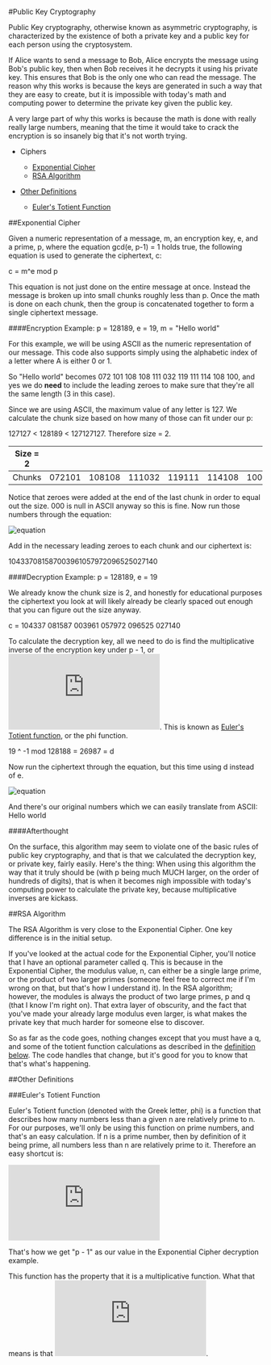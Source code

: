 #Public Key Cryptography

Public Key cryptography, otherwise known as asymmetric cryptography, is characterized by the existence of both a private key and a public key for each person using the cryptosystem.

If Alice wants to send a message to Bob, Alice encrypts the message using Bob's public key, then when Bob receives it he decrypts it using his private key.  This ensures that Bob is the only one who can read the message.  The reason why this works is because the keys are generated in such a way that they are easy to create, but it is impossible with today's math and computing power to determine the private key given the public key.

A very large part of why this works is because the math is done with really really large numbers, meaning that the time it would take to crack the encryption is so insanely big that it's not worth trying.

* Ciphers
  * [Exponential Cipher](https://github.com/MovieStiles/Cryptography/tree/master/Public%20Key#exponential-cipher)
  * [RSA Algorithm](https://github.com/MovieStiles/Cryptography/tree/master/Public%20Key#rsa-algorithm)

* [Other Definitions](https://github.com/MovieStiles/Cryptography/tree/master/Public%20Key#other-definitions)
  * [Euler's Totient Function](https://github.com/MovieStiles/Cryptography/tree/master/Public%20Key#eulers-totient-function)

##Exponential Cipher

Given a numeric representation of a message, m, an encryption key, e, and a prime, p, where the equation gcd(e, p-1) = 1 holds true, the following equation is used to generate the ciphertext, c:

c = m^e mod p

This equation is not just done on the entire message at once.  Instead the message is broken up into small chunks roughly less than p.  Once the math is done on each chunk, then the group is concatenated together to form a single ciphertext message.

####Encryption Example: p = 128189, e = 19, m = "Hello world"

For this example, we will be using ASCII as the numeric representation of our message.  This code also supports simply using the alphabetic index of a letter where A is either 0 or 1.

So "Hello world" becomes 072 101 108 108 111 032 119 111 114 108 100, and yes we do **need** to include the leading zeroes to make sure that they're all the same length (3 in this case).

Since we are using ASCII, the maximum value of any letter is 127.  We calculate the chunk size based on how many of those can fit under our p:

127127 < 128189 < 127127127.  Therefore size = 2.

| Size = 2 | | | | | | |
| --- | --- | --- | --- | --- | --- | --- |
| Chunks | 072101 | 108108 | 111032 | 119111 | 114108 | 100000 |

Notice that zeroes were added at the end of the last chunk in order to equal out the size. 000 is null in ASCII anyway so this is fine.  Now run those numbers through the equation:

![equation](http://i.imgur.com/yiBpfAF.png)

Add in the necessary leading zeroes to each chunk and our ciphertext is:

104337081587003961057972096525027140

####Decryption Example: p = 128189, e = 19

We already know the chunk size is 2, and honestly for educational purposes the ciphertext you look at will likely already be clearly spaced out enough that you can figure out the size anyway.

c = 104337 081587 003961 057972 096525 027140

To calculate the decryption key, all we need to do is find the multiplicative inverse of the encryption key under p - 1, or ![equation](http://latex.codecogs.com/gif.latex?%5Cinline%20%5Cphi%28p%29).  This is known as [Euler's Totient function](https://github.com/MovieStiles/Cryptography/tree/master/Public%20Key#eulers-totient-function), or the phi function.

19 ^ -1 mod 128188 = 26987 = d

Now run the ciphertext through the equation, but this time using d instead of e.

![equation](http://i.imgur.com/n8oILRJ.png)

And there's our original numbers which we can easily translate from ASCII:  Hello world

####Afterthought

On the surface, this algorithm may seem to violate one of the basic rules of public key cryptography, and that is that we calculated the decryption key, or private key, fairly easily.  Here's the thing: When using this algorithm the way that it truly should be (with p being much MUCH larger, on the order of hundreds of digits), that is when it becomes nigh impossible with today's computing power to calculate the private key, because multiplicative inverses are kickass.

##RSA Algorithm

The RSA Algorithm is very close to the Exponential Cipher.  One key difference is in the initial setup.

If you've looked at the actual code for the Exponential Cipher, you'll notice that I have an optional parameter called q.  This is because in the Exponential Cipher, the modulus value, n, can either be a single large prime, or the product of two larger primes (someone feel free to correct me if I'm wrong on that, but that's how I understand it).  In the RSA algorithm; however, the modules is always the product of two large primes, p and q (that I know I'm right on).  That extra layer of obscurity, and the fact that you've made your already large modulus even larger, is what makes the private key that much harder for someone else to discover.

So as far as the code goes, nothing changes except that you must have a q, and some of the totient function calculations as described in the [definition below](https://github.com/MovieStiles/Cryptography/tree/master/Public%20Key#eulers-totient-function).  The code handles that change, but it's good for you to know that that's what's happening.

##Other Definitions

###Euler's Totient Function

Euler's Totient function (denoted with the Greek letter, phi) is a function that describes how many numbers less than a given n are relatively prime to n.  For our purposes, we'll only be using this function on prime numbers, and that's an easy calculation.  If n is a prime number, then by definition of it being prime, all numbers less than n are relatively prime to it.  Therefore an easy shortcut is:

![equation](http://latex.codecogs.com/gif.latex?%5Cphi%28n%29%3Dn-1)

That's how we get "p - 1" as our value in the Exponential Cipher decryption example.

This function has the property that it is a multiplicative function.  What that means is that ![equation](http://latex.codecogs.com/gif.latex?%5Cphi%28pq%29%3D%5Cphi%28p%29%5Cphi%28q%29%3D%28p-1%29%28q-1%29).